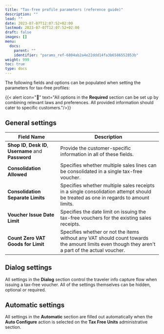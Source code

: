 ```yaml
---
title: "Tax-free profile parameters (reference guide)"
description: ""
lead: ""
date: 2023-07-07T12:07:52+02:00
lastmod: 2023-07-07T12:07:52+02:00
draft: false
images: []
menu:
  docs:
    parent: ""
    identifier: "params_ref-6804ab2a4e22ddd14fa3b6586552853b"
weight: 999
toc: true
type: docs
---
```


The following fields and options can be populated when setting the parameters for tax-free profiles:

{{< alert icon="📝" text="All options in the <b>Required</b> section can be set up by combining relevant laws and preferences. All provided information should cater to specific customers."/>}}

## General settings

| Field Name      | Description |
| ----------- | ----------- |
| **Shop ID**, **Desk ID**, **Username** and **Password** | Provide the customer-specific information in all of these fields. |
| **Consolidation Allowed** | Specifies whether multiple sales lines can be consolidated in a single tax-free voucher.  |
| **Consolidation Separate Limits** | Specifies whether multiple sales receipts in a single consolidation attempt should be treated as one in regards to amount limits. | 
| **Voucher Issue Date Limit** | Specifies the date limit on issuing the tax-free vouchers for the existing sales receipts. |
| **Count Zero VAT Goods for Limit** | Specifies whether or not the items without any VAT should count towards the amount limits even though they aren't a part of the actual voucher. | 

## Dialog settings

All settings in the **Dialog** section control the traveler info capture flow when issuing a tax-free voucher. All of the settings themselves can be hidden, optional or required. 

## Automatic settings

All settings in the **Automatic** section are filled out automatically when the **Auto Configure** action is selected on the **Tax Free Units** administrative section.